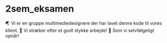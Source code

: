 # 2sem_eksamen
🌏 Vi er en gruppe multimediedesignere der har lavet denne kode til vores klient.
🌟 Vi stræber efter et godt stykke arbejde!
🎉 Som vi selvfølgeligt opnår!
